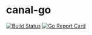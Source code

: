 
# canal-go

[![Build Status](https://travis-ci.org/withlin/canal-go.svg?branch=master)](https://travis-ci.org/withlin/canal-go)
[![Go Report Card](https://goreportcard.com/badge/github.com/zzx000/canal-go)](https://goreportcard.com/badge/github.com/zzx000/canal-go)

